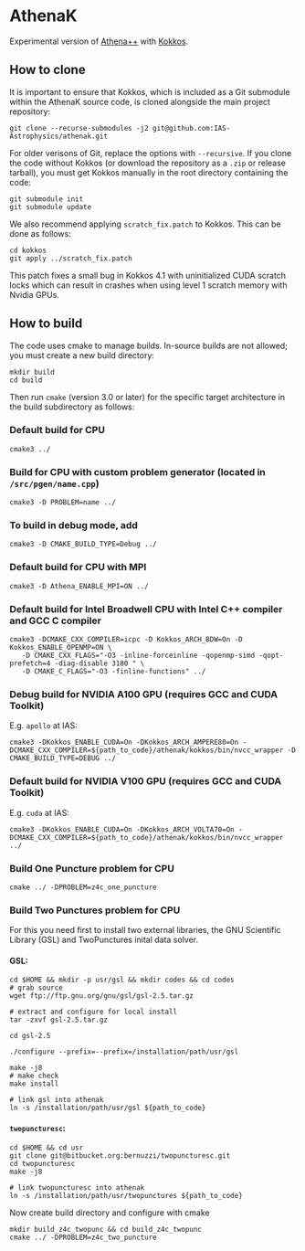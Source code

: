 # AthenaK

Experimental version of [Athena++](https://github.com/PrincetonUniversity/athena) with [Kokkos](https://github.com/kokkos/kokkos).

## How to clone

It is important to ensure that Kokkos, which is included as a Git submodule within the AthenaK source code, is cloned alongside the main project repository:
```shell
git clone --recurse-submodules -j2 git@github.com:IAS-Astrophysics/athenak.git
```
For older verisons of Git, replace the options with `--recursive`. If you clone the code without Kokkos (or download the repository as a `.zip` or release tarball), you must get Kokkos manually in the root directory containing the code:
```shell
git submodule init
git submodule update
```
We also recommend applying `scratch_fix.patch` to Kokkos. This can be done as follows:
```shell
cd kokkos
git apply ../scratch_fix.patch
```
This patch fixes a small bug in Kokkos 4.1 with uninitialized CUDA scratch locks which can result in crashes when using level 1 scratch memory with Nvidia GPUs.

## How to build

The code uses cmake to manage builds.  In-source builds are not allowed; you must create a new build directory:
```shell
mkdir build
cd build
```

Then run `cmake` (version 3.0 or later) for the specific target architecture in the build subdirectory as follows:

### Default build for CPU
```shell
cmake3 ../
```

### Build for CPU with custom problem generator (located in `/src/pgen/name.cpp`)
```shell
cmake3 -D PROBLEM=name ../
```

### To build in debug mode, add
```shell
cmake3 -D CMAKE_BUILD_TYPE=Debug ../
```

### Default build for CPU with MPI
```shell
cmake3 -D Athena_ENABLE_MPI=ON ../
```

### Default build for Intel Broadwell CPU with Intel C++ compiler and GCC C compiler 
```shell
cmake3 -DCMAKE_CXX_COMPILER=icpc -D Kokkos_ARCH_BDW=On -D Kokkos_ENABLE_OPENMP=ON \
   -D CMAKE_CXX_FLAGS="-O3 -inline-forceinline -qopenmp-simd -qopt-prefetch=4 -diag-disable 3180 " \
   -D CMAKE_C_FLAGS="-O3 -finline-functions" ../
```

### Debug build for NVIDIA A100 GPU (requires GCC and CUDA Toolkit)
E.g. `apollo` at IAS:
```shell
cmake3 -DKokkos_ENABLE_CUDA=On -DKokkos_ARCH_AMPERE80=On -DCMAKE_CXX_COMPILER=${path_to_code}/athenak/kokkos/bin/nvcc_wrapper -D CMAKE_BUILD_TYPE=DEBUG ../
```

### Default build for NVIDIA V100 GPU (requires GCC and CUDA Toolkit)
E.g. `cuda` at IAS:
```shell
cmake3 -DKokkos_ENABLE_CUDA=On -DKokkos_ARCH_VOLTA70=On -DCMAKE_CXX_COMPILER=${path_to_code}/athenak/kokkos/bin/nvcc_wrapper ../
```

### Build One Puncture problem for CPU

```shell
cmake ../ -DPROBLEM=z4c_one_puncture 
```

### Build Two Punctures problem for CPU
For this you need first to install two external libraries, the GNU Scientific Library (GSL) and TwoPunctures inital data solver. 

#### GSL:
```shell
cd $HOME && mkdir -p usr/gsl && mkdir codes && cd codes
# grab source
wget ftp://ftp.gnu.org/gnu/gsl/gsl-2.5.tar.gz

# extract and configure for local install
tar -zxvf gsl-2.5.tar.gz

cd gsl-2.5

./configure --prefix=--prefix=/installation/path/usr/gsl

make -j8
# make check
make install

# link gsl into athenak
ln -s /installation/path/usr/gsl ${path_to_code}
```
#### `twopuncturesc`:
```shell
cd $HOME && cd usr
git clone git@bitbucket.org:bernuzzi/twopuncturesc.git
cd twopuncturesc
make -j8

# link twopuncturesc into athenak
ln -s /installation/path/usr/twopunctures ${path_to_code}
```
Now create build directory and configure with cmake

```
mkdir build_z4c_twopunc && cd build_z4c_twopunc
cmake ../ -DPROBLEM=z4c_two_puncture
```
